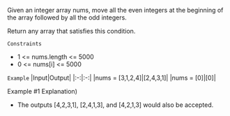 Given an integer array nums, move all the even integers at the beginning of the array followed by all the odd integers.

Return any array that satisfies this condition.

`Constraints`
- 1 <= nums.length <= 5000
- 0 <= nums[i] <= 5000

`Example`
|Input|Output|
|:-:|:-:|
|nums = [3,1,2,4]|[2,4,3,1]|
|nums = [0]|[0]|

Example #1 Explanation)
- The outputs [4,2,3,1], [2,4,1,3], and [4,2,1,3] would also be accepted.
